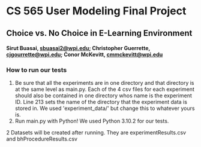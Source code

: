 # CS 565 User Modeling Final Project
## Choice vs. No Choice in E-Learning Environment
#### Sirut Buasai, sbuasai2@wpi.edu; Christopher Guerrette, cjgourrette@wpi.edu; Conor McKevitt, cmmckevitt@wpi.edu

### How to run our tests
1. Be sure that all the experiments are in one directory and that directory is at the same level as main.py. Each of the 4 csv files for each experiment should also be contained in one directory whos name is the experiment ID. Line 213 sets the name of the directory that the experiment data is stored in. We used 'experiment_data/' but change this to whatever yours is.
2. Run main.py with Python! We used Python 3.10.2 for our tests.

2 Datasets will be created after running. They are experimentResults.csv and bhProcedureResults.csv
